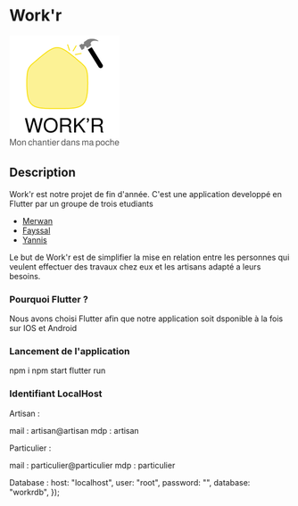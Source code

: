 # Work'r

![My Image](assets/logo.png)

## Description

Work'r est notre projet de fin d'année. C'est une application developpé en Flutter par un groupe de trois etudiants

- [Merwan](https://github.com/Meerwaan)
- [Fayssal](https://github.com/fayssalmechmeche)
- [Yannis](https://github.com/yayaro27)

Le but de Work'r est de simplifier la mise en relation entre les personnes qui veulent effectuer des travaux chez eux et les artisans adapté a leurs besoins.

### Pourquoi Flutter ?

Nous avons choisi Flutter afin que notre application soit dsponible à la fois sur IOS et Android

### Lancement de l'application

npm i 
npm start
flutter run

### Identifiant LocalHost

Artisan :

mail : artisan@artisan
mdp : artisan

Particulier :

mail : particulier@particulier
mdp : particulier

Database : 
host: "localhost",
  user: "root",
  password: "",
  database: "workrdb",
});
